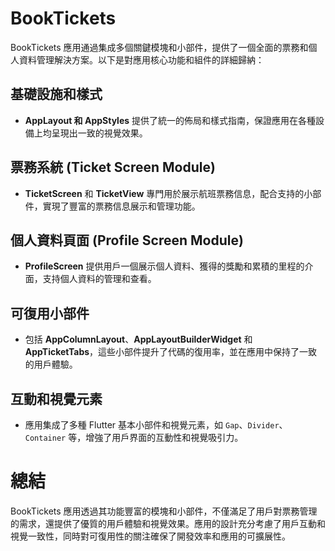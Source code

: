 # BookTickets 

BookTickets 應用通過集成多個關鍵模塊和小部件，提供了一個全面的票務和個人資料管理解決方案。以下是對應用核心功能和組件的詳細歸納：

## 基礎設施和樣式

- **AppLayout 和 AppStyles** 提供了統一的佈局和樣式指南，保證應用在各種設備上均呈現出一致的視覺效果。

## 票務系統 (Ticket Screen Module)

- **TicketScreen** 和 **TicketView** 專門用於展示航班票務信息，配合支持的小部件，實現了豐富的票務信息展示和管理功能。

## 個人資料頁面 (Profile Screen Module)

- **ProfileScreen** 提供用戶一個展示個人資料、獲得的獎勵和累積的里程的介面，支持個人資料的管理和查看。

## 可復用小部件

- 包括 **AppColumnLayout**、**AppLayoutBuilderWidget** 和 **AppTicketTabs**，這些小部件提升了代碼的復用率，並在應用中保持了一致的用戶體驗。

## 互動和視覺元素

- 應用集成了多種 Flutter 基本小部件和視覺元素，如 `Gap`、`Divider`、`Container` 等，增強了用戶界面的互動性和視覺吸引力。

# 總結

BookTickets 應用透過其功能豐富的模塊和小部件，不僅滿足了用戶對票務管理的需求，還提供了優質的用戶體驗和視覺效果。應用的設計充分考慮了用戶互動和視覺一致性，同時對可復用性的關注確保了開發效率和應用的可擴展性。
